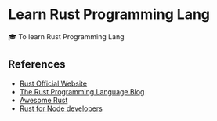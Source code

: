 # Learn Rust Programming Lang

:mortar_board: To learn Rust Programming Lang

## References

* [Rust Official Website](https://www.rust-lang.org/en-US/)
* [The Rust Programming Language Blog](https://blog.rust-lang.org/)
* [Awesome Rust](https://github.com/kud1ing/awesome-rust)
* [Rust for Node developers](https://github.com/Mercateo/rust-for-node-developers)
